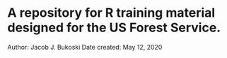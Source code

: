 # A repository for R training material designed for the US Forest Service.

Author: Jacob J. Bukoski
Date created: May 12, 2020
